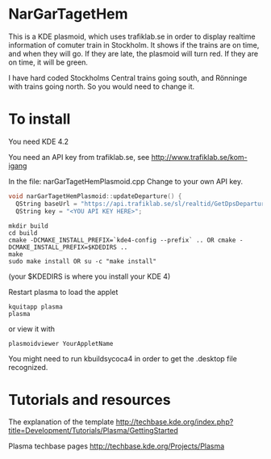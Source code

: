 # NarGarTagetHem

This is a KDE plasmoid, which uses trafiklab.se in order to display realtime information of comuter train in Stockholm.
It shows if the trains are on time, and when they will go. If they are late, the plasmoid will turn red. If they are on time, it will be green.


I have hard coded Stockholms Central trains going south, and Rönninge with trains going north. So you would need to change it.

# To install

You need KDE 4.2

You need an API key from trafiklab.se, see 
http://www.trafiklab.se/kom-igang

In the file: narGarTagetHemPlasmoid.cpp
Change <YOU API KEY HERE> to your own API key.

``` C++
void narGarTagetHemPlasmoid::updateDeparture() {
  QString baseUrl = "https://api.trafiklab.se/sl/realtid/GetDpsDepartures.XML";
  QString key = "<YOU API KEY HERE>";
```


```
mkdir build
cd build
cmake -DCMAKE_INSTALL_PREFIX=`kde4-config --prefix` .. OR cmake -DCMAKE_INSTALL_PREFIX=$KDEDIRS .. 
make
sudo make install OR su -c "make install"
```
(your $KDEDIRS is where you install your KDE 4)

Restart plasma to load the applet 
```
kquitapp plasma
plasma
```

or view it with 
```
plasmoidviewer YourAppletName
```

You might need to run kbuildsycoca4 in order to get the .desktop file recognized.

# Tutorials and resources
The explanation of the template
http://techbase.kde.org/index.php?title=Development/Tutorials/Plasma/GettingStarted

Plasma techbase pages
http://techbase.kde.org/Projects/Plasma
